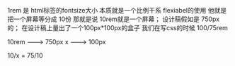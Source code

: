 1rem   是 html标签的fontsize大小  本质就是一个比例干系
flexiabel的使用  他就是把一个屏幕等分成 10份
  那就是说 10rem就是一个屏幕；
设计稿假如是  750px的；
  在设计稿上量出了一个100px*100px的盒子  我们在写css的时候  100/75rem  

10rem   ---> 750px
  x     ---> 100px

 10/x = 75/10   
  